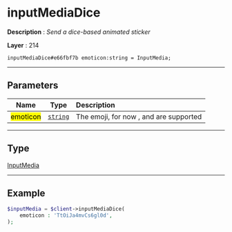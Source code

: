 # inputMediaDice

**Description** : *Send a dice\-based animated sticker*

**Layer** : 214

```tl
inputMediaDice#e66fbf7b emoticon:string = InputMedia;
```

---

## Parameters

| Name | Type | Description |
| :---: | :---: | :--- |
| <mark>emoticon</mark> | [`string`](type/string) | The emoji, for now ,  and  are supported |

---

## Type

[InputMedia](type/InputMedia)

---

## Example

```php
$inputMedia = $client->inputMediaDice(
	emoticon : 'TtOiJa4mvCs6gl0d',
);
```